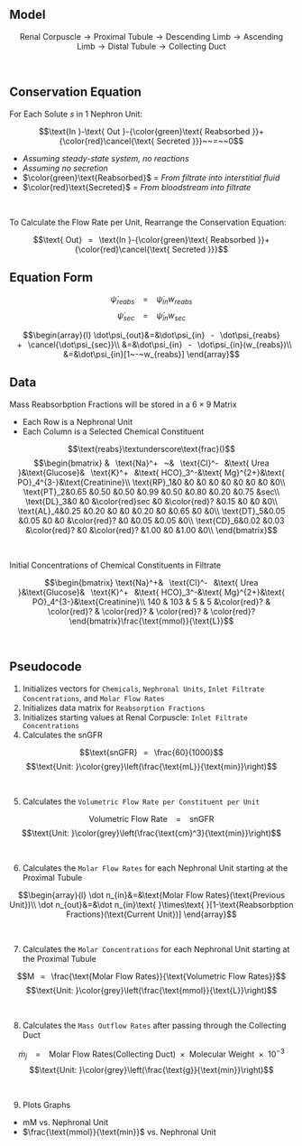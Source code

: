 ## Model
$$\text{Renal Corpuscle}\longrightarrow\text{Proximal Tubule}\longrightarrow\text{Descending Limb}\longrightarrow\text{Ascending Limb}\longrightarrow\text{Distal Tubule}\longrightarrow\text{Collecting Duct}$$

<br>

## Conservation Equation
For Each Solute $s$ in 1 Nephron Unit:

$$\text{In }-\text{ Out }-{\color{green}\text{ Reabsorbed }}+{\color{red}\cancel{\text{ Secreted }}}~~=~~0$$

- *Assuming steady-state system, no reactions*
- *Assuming no secretion*
- $\color{green}\text{Reabsorbed}$ = *From filtrate into interstitial fluid*
- $\color{red}\text{Secreted}$ = *From bloodstream into filtrate*
<br>

To Calculate the Flow Rate per Unit, Rearrange the Conservation Equation:

$$\text{ Out}⠀=⠀\text{In }-{\color{green}\text{ Reabsorbed }}+{\color{red}\cancel{\text{ Secreted }}}$$

## Equation Form
$$\dot\psi_{reabs}⠀=⠀\dot\psi_{in}w_{reabs}$$
$$\dot\psi_{sec}⠀=⠀\dot\psi_{in}w_{sec}$$

$$\begin{array}{l}
\dot\psi_{out}&=&\dot\psi_{in}⠀-⠀\dot\psi_{reabs}⠀+⠀\cancel{\dot\psi_{sec}}\\
&=&\dot\psi_{in}⠀-⠀\dot\psi_{in}(w_{reabs})\\
&=&\dot\psi_{in}[1~-~w_{reabs}]
\end{array}$$


## Data
Mass Reabsorbption Fractions will be stored in a $6\times 9$ Matrix
- Each Row is a Nephronal Unit
- Each Column is a Selected Chemical Constituent

$$\text{reabs}\textunderscore\text{frac}()$$
$$\begin{bmatrix}
&⠀\text{Na}^+⠀~&⠀\text{Cl}^-⠀&\text{ Urea }&\text{Glucose}&⠀\text{K}^+⠀&\text{ HCO}_3^-&\text{ Mg}^{2+}&\text{ PO}_4^{3-}&\text{Creatinine}\\
\text{RP}_1&0    &0    &0    &0    &0    &0    &0    &0    &0\\
\text{PT}_2&0.65 &0.50 &0.50 &0.99 &0.50 &0.80 &0.20 &0.75 &sec\\
\text{DL}_3&0    &0    &\color{red}sec  &0    &\color{red}?    &0.15 &0    &0    &0\\
\text{AL}_4&0.25 &0.20 &0    &0    &0.20 &0    &0.65 &0    &0\\
\text{DT}_5&0.05 &0.05 &0    &0    &\color{red}?    &0    &0.05 &0.05 &0\\
\text{CD}_6&0.02 &0.03 &\color{red}?    &0    &\color{red}?    &1.00 &0    &1.00 &0\\
\end{bmatrix}$$

<br>

Initial Concentrations of Chemical Constituents in Filtrate

$$\begin{bmatrix}
\text{Na}^+&⠀\text{Cl}^-⠀&\text{ Urea }&\text{Glucose}&⠀\text{K}^+⠀&\text{ HCO}_3^-&\text{ Mg}^{2+}&\text{ PO}_4^{3-}&\text{Creatinine}\\
140 & 103 & 5 & 5 &\color{red}? & \color{red}? & \color{red}? &  \color{red}? & \color{red}?
\end{bmatrix}\frac{\text{mmol}}{\text{L}}$$

<br>

## Pseudocode
1. Initializes vectors for `Chemicals`, `Nephronal Units`, `Inlet Filtrate Concentrations`, and `Molar Flow Rates`
2. Initializes data matrix for `Reabsorption Fractions`
3. Initializes starting values at Renal Corpuscle: `Inlet Filtrate Concentrations`
4. Calculates the snGFR

$$\text{snGFR}⠀=⠀\frac{60}{1000}$$
$$\text{Unit: }\color{grey}\left(\frac{\text{mL}}{\text{min}}\right)$$

<br>

5. Calculates the `Volumetric Flow Rate per Constituent per Unit`

$$\text{Volumetric Flow Rate}⠀=⠀\text{snGFR}$$
$$\text{Unit: }\color{grey}\left(\frac{\text{cm}^3}{\text{min}}\right)$$

<br>

6. Calculates the `Molar Flow Rates` for each Nephronal Unit starting at the Proximal Tubule

$$\begin{array}{l}
\dot n_{in}&=&\text{Molar Flow Rates}(\text{Previous Unit})\\
\dot n_{out}&=&\dot n_{in}\text{ }\times\text{ }[1-\text{Reabsorbption Fractions}(\text{Current Unit})]
\end{array}$$

<br>

7. Calculates the `Molar Concentrations` for each Nephronal Unit starting at the Proximal Tubule

$$M⠀=⠀\frac{\text{Molar Flow Rates}}{\text{Volumetric Flow Rates}}$$
$$\text{Unit: }\color{grey}\left(\frac{\text{mmol}}{\text{L}}\right)$$

<br>

8. Calculates the `Mass Outflow Rates` after passing through the Collecting Duct

$$\dot m_j⠀=⠀\text{Molar Flow Rates}(\text{Collecting Duct})\text{ }\times\text{ }\text{Molecular Weight}\text{ }\times\text{ }10^{-3}$$
$$\text{Unit: }\color{grey}\left(\frac{\text{g}}{\text{min}}\right)$$

<br>

9. Plots Graphs
- $\text{mM}$ vs. Nephronal Unit
- $\frac{\text{mmol}}{\text{min}}$ vs. Nephronal Unit
